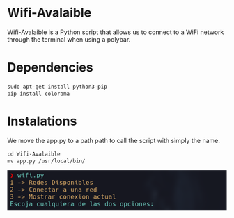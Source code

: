 # Wifi-Avalaible
Wifi-Avalaible is a Python script that allows us to connect to a WiFi network through the terminal when using a polybar.
# Dependencies 
```
sudo apt-get install python3-pip
pip install colorama
```
# Instalations
We move the app.py to a path path to call the script with simply the name.
```
cd Wifi-Avalaible
mv app.py /usr/local/bin/
```
![images](/01.png)
